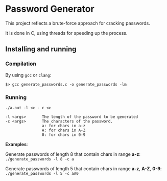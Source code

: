 # Password Generator

This project reflects a brute-force approach for cracking passwords.


It is done in C, using threads for speeding up the process.

## Installing and running

### Compilation

By using `gcc` or `clang`:

`$> gcc generate_passwords.c -o generate_passwords -lm`


### Running

```
./a.out -l <> - c <>

-l <args>       The length of the password to be generated
-c <args>       The characters of the password.
                a: for chars in a-z
                A: for chars in A-Z
                0: for chars in 0-9
```

**Examples**:


Generate passwords of length 8 that contain chars in range **a-z**:
`./generate_passwords -l 8 -c a`


Generate passwords of length 5 that contain chars in range **a-z**, **A-Z**, **0-9**:
`./generate_passwords -l 5 -c aA0`
